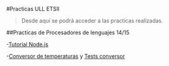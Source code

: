 #Practicas ULL ETSII

>Desde aquí se podrá acceder a las practicas realizadas.


##Practicas de Procesadores de lenguajes 14/15

-[Tutorial Node.js]

-[Conversor de temperaturas] y [Tests conversor]



[Tutorial Node.js]:http://alu0100204148.github.io/tutorialnodejs/

[Conversor de temperaturas]:http://alu0100204148.github.io/conversor/tests/
[Tests conversor]:http://alu0100204148.github.io/conversor/

